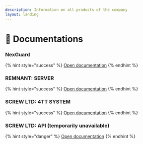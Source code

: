 ```yaml
---
description: Information on all products of the company
layout: landing
---
```


# 🔩 Documentations

### NexGuard

{% hint style="success" %}
[Open documentation](nexguard/about.md)
{% endhint %}

### REMNANT: SERVER

{% hint style="success" %}
[Open documentation](remnant-server/about.md)
{% endhint %}

### SCREW LTD: 4TT SYSTEM

{% hint style="success" %}
[Open documentation](4tt/about.md)
{% endhint %}

### SCREW LTD: API (temporarily unavailable)

{% hint style="danger" %}
[Open documentation](api/about.md)
{% endhint %}
